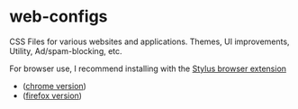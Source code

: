 # web-configs
CSS Files for various websites and applications. Themes, UI improvements, Utility, Ad/spam-blocking, etc.

For browser use, I recommend installing with the [Stylus browser extension](https://github.com/openstyles/stylus) 
 * ([chrome version](https://chrome.google.com/webstore/detail/stylus/clngdbkpkpeebahjckkjfobafhncgmne)) 
 * ([firefox version](https://addons.mozilla.org/en-US/firefox/addon/styl-us/)) 

